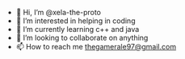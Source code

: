 - 👋 Hi, I’m @xela-the-proto
- 👀 I’m interested in helping in coding
- 🌱 I’m currently learning c++ and java
- 💞️ I’m looking to collaborate on anything
- 📫 How to reach me thegamerale97@gmail.com

<!---
xela-the-proto/xela-the-proto is a ✨ special ✨ repository because its `README.md` (this file) appears on your GitHub profile.
You can click the Preview link to take a look at your changes.
--->
